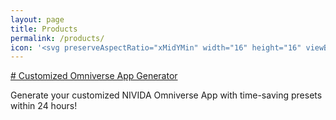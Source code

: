 ```yaml
---
layout: page
title: Products
permalink: /products/
icon: '<svg preserveAspectRatio="xMidYMin" width="16" height="16" viewBox="0 0 24 24" fill="currentColor" style="--size:16px;--rotate:0deg" aria-hidden="true" class="css-492dz9"><path fill-rule="evenodd" clip-rule="evenodd" d="M4.05546 2.05546C4.57118 1.53973 5.27065 1.25 6 1.25H14C14.1989 1.25 14.3897 1.32902 14.5303 1.46967L20.5303 7.46967C20.671 7.61032 20.75 7.80109 20.75 8V20C20.75 20.7293 20.4603 21.4288 19.9445 21.9445C19.4288 22.4603 18.7293 22.75 18 22.75H6C5.27065 22.75 4.57118 22.4603 4.05546 21.9445C3.53973 21.4288 3.25 20.7293 3.25 20V4C3.25 3.27065 3.53973 2.57118 4.05546 2.05546ZM6 2.75C5.66848 2.75 5.35054 2.8817 5.11612 3.11612C4.8817 3.35054 4.75 3.66848 4.75 4V20C4.75 20.3315 4.8817 20.6495 5.11612 20.8839C5.35054 21.1183 5.66848 21.25 6 21.25H18C18.3315 21.25 18.6495 21.1183 18.8839 20.8839C19.1183 20.6495 19.25 20.3315 19.25 20V8.75H14C13.5858 8.75 13.25 8.41421 13.25 8V2.75H6ZM14.75 3.81066L18.1893 7.25H14.75V3.81066ZM10.5303 12.4697C10.8232 12.7626 10.8232 13.2374 10.5303 13.5303L8.56066 15.5L10.5303 17.4697C10.8232 17.7626 10.8232 18.2374 10.5303 18.5303C10.2374 18.8232 9.76256 18.8232 9.46967 18.5303L6.96967 16.0303C6.67678 15.7374 6.67678 15.2626 6.96967 14.9697L9.46967 12.4697C9.76256 12.1768 10.2374 12.1768 10.5303 12.4697ZM13.4697 13.5303C13.1768 13.2374 13.1768 12.7626 13.4697 12.4697C13.7626 12.1768 14.2374 12.1768 14.5303 12.4697L17.0303 14.9697C17.3232 15.2626 17.3232 15.7374 17.0303 16.0303L14.5303 18.5303C14.2374 18.8232 13.7626 18.8232 13.4697 18.5303C13.1768 18.2374 13.1768 17.7626 13.4697 17.4697L15.4393 15.5L13.4697 13.5303Z"></path></svg>'
---
```


<a href="https://forms.gle/ciHzTzpyfaZyg7RF9" target="_blank"># Customized Omniverse App Generator</a>

Generate your customized NIVIDA Omniverse App with time-saving presets within 24 hours!
